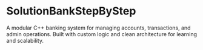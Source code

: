 # SolutionBankStepByStep
A modular C++ banking system for managing accounts, transactions, and admin operations. Built with custom logic and clean architecture for learning and scalability.
